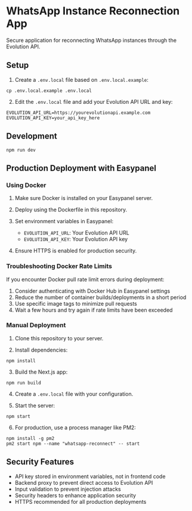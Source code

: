 
# WhatsApp Instance Reconnection App

Secure application for reconnecting WhatsApp instances through the Evolution API.

## Setup

1. Create a `.env.local` file based on `.env.local.example`:
```
cp .env.local.example .env.local
```

2. Edit the `.env.local` file and add your Evolution API URL and key:
```
EVOLUTION_API_URL=https://yourevolutionapi.example.com
EVOLUTION_API_KEY=your_api_key_here
```

## Development

```
npm run dev
```

## Production Deployment with Easypanel

### Using Docker

1. Make sure Docker is installed on your Easypanel server.

2. Deploy using the Dockerfile in this repository.

3. Set environment variables in Easypanel:
   - `EVOLUTION_API_URL`: Your Evolution API URL
   - `EVOLUTION_API_KEY`: Your Evolution API key

4. Ensure HTTPS is enabled for production security.

### Troubleshooting Docker Rate Limits

If you encounter Docker pull rate limit errors during deployment:

1. Consider authenticating with Docker Hub in Easypanel settings
2. Reduce the number of container builds/deployments in a short period
3. Use specific image tags to minimize pull requests
4. Wait a few hours and try again if rate limits have been exceeded

### Manual Deployment

1. Clone this repository to your server.

2. Install dependencies:
```
npm install
```

3. Build the Next.js app:
```
npm run build
```

4. Create a `.env.local` file with your configuration.

5. Start the server:
```
npm start
```

6. For production, use a process manager like PM2:
```
npm install -g pm2
pm2 start npm --name "whatsapp-reconnect" -- start
```

## Security Features

- API key stored in environment variables, not in frontend code
- Backend proxy to prevent direct access to Evolution API
- Input validation to prevent injection attacks
- Security headers to enhance application security
- HTTPS recommended for all production deployments
